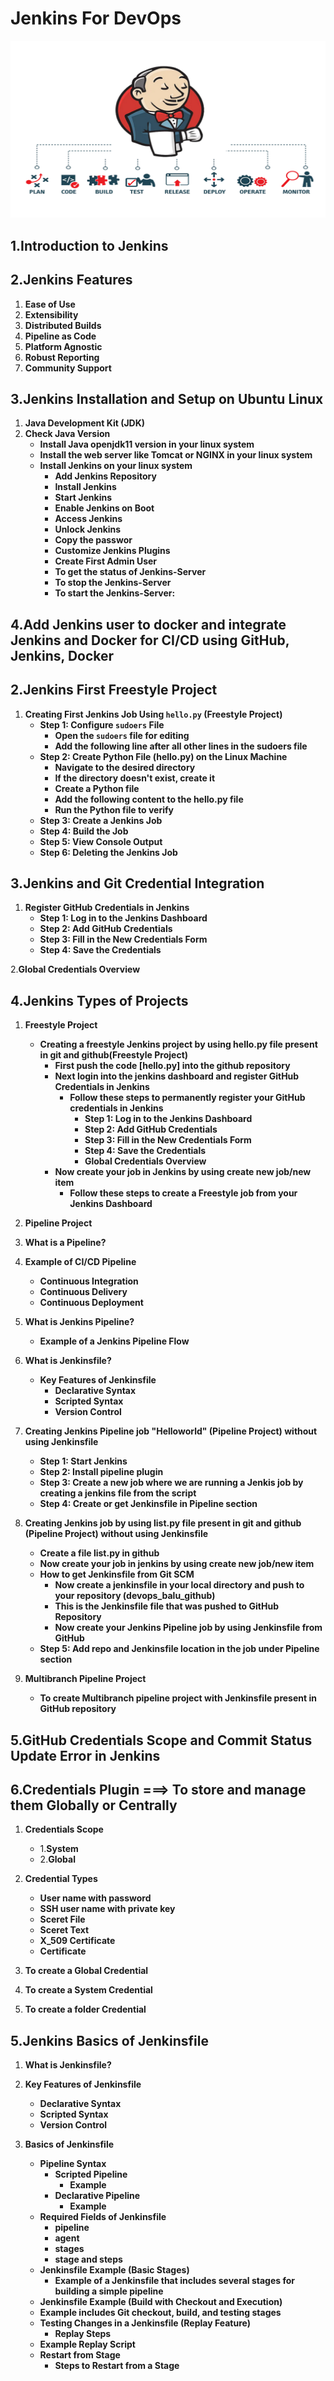 # Jenkins For DevOps

![Jenkins](https://github.com/balusena/jenkins-for-devops/blob/main/jenkins.png)

## 1.Introduction to Jenkins

## 2.Jenkins Features
1. **Ease of Use**
2. **Extensibility**
3. **Distributed Builds** 
4. **Pipeline as Code**
5. **Platform Agnostic** 
6. **Robust Reporting**
7. **Community Support**

## 3.Jenkins Installation and Setup on Ubuntu Linux
1. **Java Development Kit (JDK)**
2. **Check Java Version**
    - **Install Java openjdk11 version in your linux system**
    - **Install the web server like Tomcat or NGINX in your linux system**
    - **Install Jenkins on your linux system**
       - **Add Jenkins Repository**
       - **Install Jenkins**
       - **Start Jenkins**
       - **Enable Jenkins on Boot**
       - **Access Jenkins**
       - **Unlock Jenkins**
       - **Copy the passwor**
       - **Customize Jenkins Plugins**
       - **Create First Admin User**
       - **To get the status of Jenkins-Server**
       - **To stop the Jenkins-Server**
       - **To start the Jenkins-Server:**

## 4.Add Jenkins user to docker and integrate Jenkins and Docker for CI/CD using GitHub, Jenkins, Docker


## 2.Jenkins First Freestyle Project

1. **Creating First Jenkins Job Using `hello.py` (Freestyle Project)**
    - **Step 1: Configure `sudoers` File**
       - **Open the `sudoers` file for editing**
       - **Add the following line after all other lines in the sudoers file**
    - **Step 2: Create Python File (hello.py) on the Linux Machine**
       - **Navigate to the desired directory**
       - **If the directory doesn't exist, create it**
       - **Create a Python file**
       - **Add the following content to the hello.py file**
       - **Run the Python file to verify**
    - **Step 3: Create a Jenkins Job**
    - **Step 4: Build the Job**
    - **Step 5: View Console Output**
    - **Step 6: Deleting the Jenkins Job**


## 3.Jenkins and Git Credential Integration

1. **Register GitHub Credentials in Jenkins**
    - **Step 1: Log in to the Jenkins Dashboard**
    - **Step 2: Add GitHub Credentials**
    - **Step 3: Fill in the New Credentials Form**
    - **Step 4: Save the Credentials**

2.**Global Credentials Overview**


## 4.Jenkins Types of Projects

1. **Freestyle Project** 
    - **Creating a freestyle Jenkins project by using hello.py file present in git and github(Freestyle Project)**
       - **First push the code [hello.py] into the github repository**
       - **Next login into the jenkins dashboard and register GitHub Credentials in Jenkins**
          - **Follow these steps to permanently register your GitHub credentials in Jenkins**
             - **Step 1: Log in to the Jenkins Dashboard**
             - **Step 2: Add GitHub Credentials**
             - **Step 3: Fill in the New Credentials Form**
             - **Step 4: Save the Credentials**
             - **Global Credentials Overview**
       - **Now create your job in Jenkins by using create new job/new item**
          - **Follow these steps to create a Freestyle job from your Jenkins Dashboard**

2. **Pipeline Project**

1. **What is a Pipeline?**

2. **Example of CI/CD Pipeline**
    - **Continuous Integration**
    - **Continuous Delivery**
    - **Continuous Deployment**

3. **What is Jenkins Pipeline?**
    - **Example of a Jenkins Pipeline Flow**

4. **What is Jenkinsfile?**
    - **Key Features of Jenkinsfile**
       - **Declarative Syntax**
       - **Scripted Syntax**
       - **Version Control**

5. **Creating Jenkins Pipeline job "Helloworld" (Pipeline Project) without using Jenkinsfile**
    - **Step 1: Start Jenkins**
    - **Step 2: Install pipeline plugin**
    - **Step 3: Create a new job where we are running a Jenkis job by creating a jenkins file from the script**
    - **Step 4: Create or get Jenkinsfile in Pipeline section**

6. **Creating Jenkins job by using list.py file present in git and github (Pipeline Project) without using Jenkinsfile**
    - **Create a file list.py in github**
    - **Now create your job in jenkins by using create new job/new item**
    - **How to get Jenkinsfile from Git SCM**
       - **Now create a jenkinsfile in your local directory and push to your repository (devops_balu_github)**
       - **This is the Jenkinsfile file that was pushed to GitHub Repository**
       - **Now create your Jenkins Pipeline job by using Jenkinsfile from GitHub**
    - **Step 5: Add repo and Jenkinsfile location in the job under Pipeline section**

3. **Multibranch Pipeline Project**
    - **To create Multibranch pipeline project with Jenkinsfile present in GitHub repository**

## 5.GitHub Credentials Scope and Commit Status Update Error in Jenkins

## 6.Credentials Plugin ===> To store and manage them Globally or Centrally

1. **Credentials Scope**
    - 1.**System**
    - 2.**Global** 

2. **Credential Types**
    - **User name with password**
    - **SSH user name with private key**
    - **Sceret File**
    - **Sceret Text**
    - **X_509 Certificate**
    - **Certificate**

3. **To create a Global Credential**

4. **To create a System Credential**

5. **To create a folder Credential**


## 5.Jenkins Basics of Jenkinsfile

1. **What is Jenkinsfile?**

2. **Key Features of Jenkinsfile**
    - **Declarative Syntax**
    - **Scripted Syntax**
    - **Version Control**

3. **Basics of Jenkinsfile**
    - **Pipeline Syntax**
       - **Scripted Pipeline**
          - **Example**
       - **Declarative Pipeline**
          - **Example**
    - **Required Fields of Jenkinsfile**
       - **pipeline**
       - **agent** 
       - **stages**
       - **stage and steps** 
    - **Jenkinsfile Example (Basic Stages)**
       - **Example of a Jenkinsfile that includes several stages for building a simple pipeline**
    - **Jenkinsfile Example (Build with Checkout and Execution)**
    - **Example includes Git checkout, build, and testing stages**
    - **Testing Changes in a Jenkinsfile (Replay Feature)**
       - **Replay Steps**
    - **Example Replay Script**
    - **Restart from Stage**
       - **Steps to Restart from a Stage**






